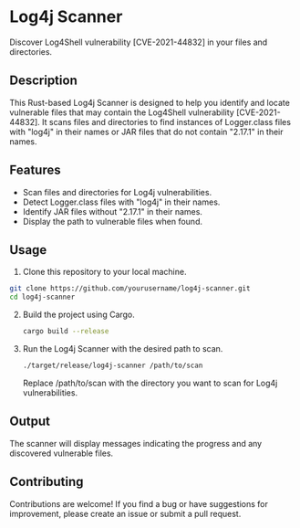 # Log4j Scanner

Discover Log4Shell vulnerability [CVE-2021-44832] in your files and directories.

## Description

This Rust-based Log4j Scanner is designed to help you identify and locate vulnerable files that may contain the Log4Shell vulnerability [CVE-2021-44832]. It scans files and directories to find instances of Logger.class files with "log4j" in their names or JAR files that do not contain "2.17.1" in their names.

## Features

- Scan files and directories for Log4j vulnerabilities.
- Detect Logger.class files with "log4j" in their names.
- Identify JAR files without "2.17.1" in their names.
- Display the path to vulnerable files when found.

## Usage

1. Clone this repository to your local machine.

```bash
git clone https://github.com/yourusername/log4j-scanner.git
cd log4j-scanner
```

2. Build the project using Cargo.

    ```bash
    cargo build --release
    ```

3. Run the Log4j Scanner with the desired path to scan.

    ```bash
    ./target/release/log4j-scanner /path/to/scan
    ```

    Replace /path/to/scan with the directory you want to scan for Log4j vulnerabilities.

## Output

The scanner will display messages indicating the progress and any discovered vulnerable files.

## Contributing

Contributions are welcome! If you find a bug or have suggestions for improvement, please create an issue or submit a pull request.

